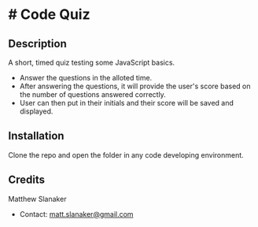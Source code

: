 # # Code Quiz
## Description
A short, timed quiz testing some JavaScript basics.
- Answer the questions in the alloted time.
- After answering the questions, it will provide the user's score based on the number of questions answered correctly.
- User can then put in their initials and their score will be saved and displayed.
## Installation
Clone the repo and open the folder in any code developing environment.
## Credits
Matthew Slanaker
- Contact: matt.slanaker@gmail.com
